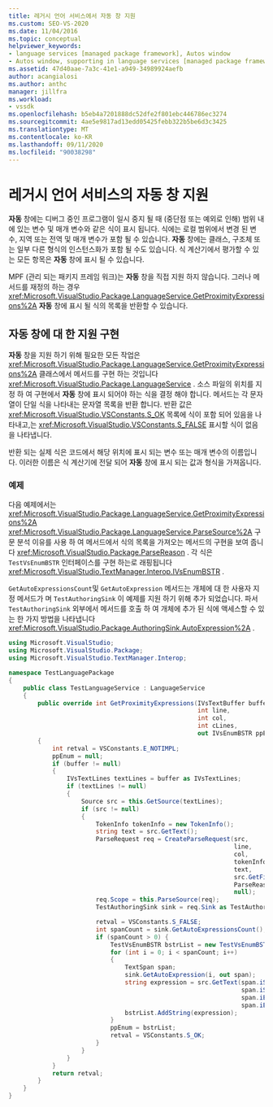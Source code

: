 ```yaml
---
title: 레거시 언어 서비스에서 자동 창 지원
ms.custom: SEO-VS-2020
ms.date: 11/04/2016
ms.topic: conceptual
helpviewer_keywords:
- language services [managed package framework], Autos window
- Autos window, supporting in language services [managed package framework]
ms.assetid: 47d40aae-7a3c-41e1-a949-34989924aefb
author: acangialosi
ms.author: anthc
manager: jillfra
ms.workload:
- vssdk
ms.openlocfilehash: b5eb4a7201888dc52dfe2f801ebc446786ec3274
ms.sourcegitcommit: 4ae5e9817ad13edd05425febb322b5be6d3c3425
ms.translationtype: MT
ms.contentlocale: ko-KR
ms.lasthandoff: 09/11/2020
ms.locfileid: "90038298"
---
```

# <a name="support-for-the-autos-window-in-a-legacy-language-service"></a>레거시 언어 서비스의 자동 창 지원

**자동** 창에는 디버그 중인 프로그램이 일시 중지 될 때 (중단점 또는 예외로 인해) 범위 내에 있는 변수 및 매개 변수와 같은 식이 표시 됩니다. 식에는 로컬 범위에서 변경 된 변수, 지역 또는 전역 및 매개 변수가 포함 될 수 있습니다. **자동** 창에는 클래스, 구조체 또는 일부 다른 형식의 인스턴스화가 포함 될 수도 있습니다. 식 계산기에서 평가할 수 있는 모든 항목은 **자동** 창에 표시 될 수 있습니다.

 MPF (관리 되는 패키지 프레임 워크)는 **자동** 창을 직접 지원 하지 않습니다. 그러나 메서드를 재정의 하는 경우 <xref:Microsoft.VisualStudio.Package.LanguageService.GetProximityExpressions%2A> **자동** 창에 표시 될 식의 목록을 반환할 수 있습니다.

## <a name="implementing-support-for-the-autos-window"></a>자동 창에 대 한 지원 구현

 **자동** 창을 지원 하기 위해 필요한 모든 작업은 <xref:Microsoft.VisualStudio.Package.LanguageService.GetProximityExpressions%2A> 클래스에서 메서드를 구현 하는 것입니다 <xref:Microsoft.VisualStudio.Package.LanguageService> . 소스 파일의 위치를 지정 하 여 구현에서 **자동** 창에 표시 되어야 하는 식을 결정 해야 합니다. 메서드는 각 문자열이 단일 식을 나타내는 문자열 목록을 반환 합니다. 반환 값은 <xref:Microsoft.VisualStudio.VSConstants.S_OK> 목록에 식이 포함 되어 있음을 나타내고,는 <xref:Microsoft.VisualStudio.VSConstants.S_FALSE> 표시할 식이 없음을 나타냅니다.

 반환 되는 실제 식은 코드에서 해당 위치에 표시 되는 변수 또는 매개 변수의 이름입니다. 이러한 이름은 식 계산기에 전달 되어 **자동** 창에 표시 되는 값과 형식을 가져옵니다.

### <a name="example"></a>예제
 다음 예제에서는 <xref:Microsoft.VisualStudio.Package.LanguageService.GetProximityExpressions%2A> <xref:Microsoft.VisualStudio.Package.LanguageService.ParseSource%2A> 구문 분석 이유를 사용 하 여 메서드에서 식의 목록을 가져오는 메서드의 구현을 보여 줍니다 <xref:Microsoft.VisualStudio.Package.ParseReason> . 각 식은 `TestVsEnumBSTR` 인터페이스를 구현 하는로 래핑됩니다 <xref:Microsoft.VisualStudio.TextManager.Interop.IVsEnumBSTR> .

 `GetAutoExpressionsCount`및 `GetAutoExpression` 메서드는 개체에 대 한 사용자 지정 메서드가 며 `TestAuthoringSink` 이 예제를 지원 하기 위해 추가 되었습니다. 파서 `TestAuthoringSink` 외부에서 메서드를 호출 하 여 개체에 추가 된 식에 액세스할 수 있는 한 가지 방법을 나타냅니다 <xref:Microsoft.VisualStudio.Package.AuthoringSink.AutoExpression%2A> .

```csharp
using Microsoft.VisualStudio;
using Microsoft.VisualStudio.Package;
using Microsoft.VisualStudio.TextManager.Interop;

namespace TestLanguagePackage
{
    public class TestLanguageService : LanguageService
    {
        public override int GetProximityExpressions(IVsTextBuffer buffer,
                                                    int line,
                                                    int col,
                                                    int cLines,
                                                    out IVsEnumBSTR ppEnum)
        {
            int retval = VSConstants.E_NOTIMPL;
            ppEnum = null;
            if (buffer != null)
            {
                IVsTextLines textLines = buffer as IVsTextLines;
                if (textLines != null)
                {
                    Source src = this.GetSource(textLines);
                    if (src != null)
                    {
                        TokenInfo tokenInfo = new TokenInfo();
                        string text = src.GetText();
                        ParseRequest req = CreateParseRequest(src,
                                                              line,
                                                              col,
                                                              tokenInfo,
                                                              text,
                                                              src.GetFilePath(),
                                                              ParseReason.Autos,
                                                              null);
                        req.Scope = this.ParseSource(req);
                        TestAuthoringSink sink = req.Sink as TestAuthoringSink;

                        retval = VSConstants.S_FALSE;
                        int spanCount = sink.GetAutoExpressionsCount();
                        if (spanCount > 0) {
                            TestVsEnumBSTR bstrList = new TestVsEnumBSTR();
                            for (int i = 0; i < spanCount; i++)
                            {
                                TextSpan span;
                                sink.GetAutoExpression(i, out span);
                                string expression = src.GetText(span.iStartLine,
                                                                span.iStartIndex,
                                                                span.iEndLine,
                                                                span.iEndIndex);
                                bstrList.AddString(expression);
                            }
                            ppEnum = bstrList;
                            retval = VSConstants.S_OK;
                        }
                    }
                }
            }
            return retval;
        }
    }
}
```
